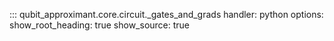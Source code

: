 ::: qubit_approximant.core.circuit._gates_and_grads
	handler: python
	options:
		show_root_heading: true
		show_source: true
